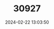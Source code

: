 ---
title: "30927"
category: "Gardenia brighamii"
draft: false
date: 2024-02-22 13:03:50
languages:
  English: ["Forest Gardenia", "Hawaiian Gardenia"]
  Hawaiian: ["Nanu", "Na'u"]
---